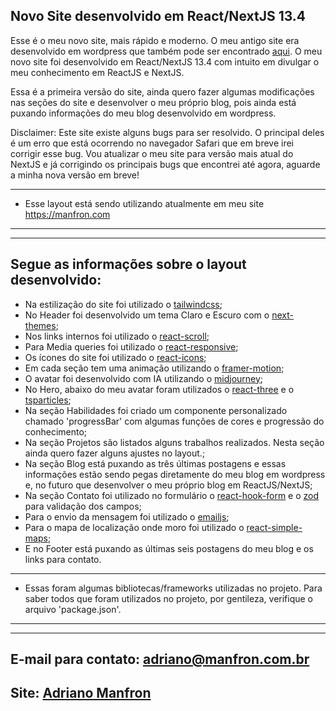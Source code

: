 ## Novo Site desenvolvido em React/NextJS 13.4

Esse é o meu novo site, mais rápido e moderno. O meu antigo site era desenvolvido em wordpress que também pode ser encontrado [aqui](https://github.com/AdrianoManfron/template-my-site). O meu novo site foi desenvolvido em React/NextJS 13.4 com intuito em divulgar o meu conhecimento em ReactJS e NextJS.

Essa é a primeira versão do site, ainda quero fazer algumas modificações nas seções do site e desenvolver o meu próprio blog, pois ainda está puxando informações do meu blog desenvolvido em wordpress.

Disclaimer: Este site existe alguns bugs para ser resolvido. O principal deles é um erro que está ocorrendo no navegador Safari que em breve irei corrigir esse bug. Vou atualizar o meu site para versão mais atual do NextJS e já corrigindo os principais bugs que encontrei até agora, aguarde a minha nova versão em breve!

***********************

* Esse layout está sendo utilizando atualmente em meu site https://manfron.com

***********************

------------------------------------------------------------------------------------------------------------

## Segue as informações sobre o layout desenvolvido:

* Na estilização do site foi utilizado o [tailwindcss](https://www.npmjs.com/package/tailwindcss);
* No Header foi desenvolvido um tema Claro e Escuro com o [next-themes](https://www.npmjs.com/package/next-themes);
* Nos links internos foi utilizado o [react-scroll](https://www.npmjs.com/package/react-scroll);
* Para Media queries foi utilizado o [react-responsive](https://www.npmjs.com/package/react-responsive);
* Os ícones do site foi utilizado o [react-icons](https://www.npmjs.com/package/react-icons);
* Em cada seção tem uma animação utilizando o [framer-motion](https://www.npmjs.com/package/framer-motion);
* O avatar foi desenvolvido com IA utilizando o [midjourney](https://www.midjourney.com/home/);
* No Hero, abaixo do meu avatar foram utilizados o [react-three](https://www.npmjs.com/package/@react-three/drei) e o [tsparticles](https://www.npmjs.com/package/tsparticles);
* Na seção Habilidades foi criado um componente personalizado chamado 'progressBar' com algumas funções de cores e progressão do conhecimento;
* Na seção Projetos são listados alguns trabalhos realizados. Nesta seção ainda quero fazer alguns ajustes no layout.;
* Na seção Blog está puxando as três últimas postagens e essas informações estão sendo pegas diretamente do meu blog em wordpress e, no futuro que desenvolver o meu próprio blog em ReactJS/NextJS;
* Na seção Contato foi utilizado no formulário o [react-hook-form](https://www.npmjs.com/package/react-hook-form) e o [zod](https://www.npmjs.com/package/zod) para validação dos campos;
* Para o envio da mensagem foi utilizado o [emailjs](https://www.npmjs.com/package/emailjs);
* Para o mapa de localização onde moro foi utilizado o [react-simple-maps](https://www.npmjs.com/package/react-simple-maps);
* E no Footer está puxando as últimas seis postagens do meu blog e os links para contato.

***********************

* Essas foram algumas bibliotecas/frameworks utilizadas no projeto. Para saber todos que foram utilizados no projeto, por gentileza, verifique o arquivo 'package.json'.

***********************

------------------------------------------------------------------------------------------------------------

## E-mail para contato: adriano@manfron.com.br

## Site: [Adriano Manfron](https://manfron.com.br)